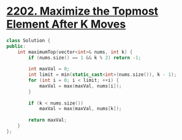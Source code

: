 # [2202. Maximize the Topmost Element After K Moves](https://leetcode.com/problems/maximize-the-topmost-element-after-k-moves/)

```c++
class Solution {
public:
    int maximumTop(vector<int>& nums, int k) {
        if (nums.size() == 1 && k % 2) return -1;
        
        int maxVal = 0;
        int limit = min(static_cast<int>(nums.size()), k - 1);
        for (int i = 0; i < limit; ++i) {
            maxVal = max(maxVal, nums[i]);
        }
        
        if (k < nums.size())
            maxVal = max(maxVal, nums[k]);
        
        return maxVal;
    }
};
```